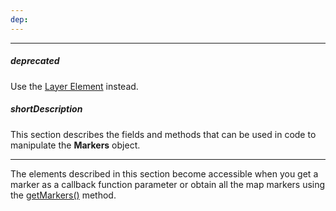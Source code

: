 ```yaml
---
dep: 
---
```

---
##### deprecated
Use the [Layer Element](/api-reference/20%20Data%20Visualization%20Widgets/dxVectorMap/7%20Map%20Elements/Layer%20Element '/Documentation/ApiReference/Data_Visualization_Widgets/dxVectorMap/Map_Elements/Layer_Element/') instead.

##### shortDescription
This section describes the fields and methods that can be used in code to manipulate the **Markers** object.

---
The elements described in this section become accessible when you get a marker as a callback function parameter or obtain all the map markers using the [getMarkers()](/api-reference/20%20Data%20Visualization%20Widgets/dxVectorMap/3%20Methods/getMarkers().md '/Documentation/ApiReference/Data_Visualization_Widgets/dxVectorMap/Methods/#getMarkers') method.